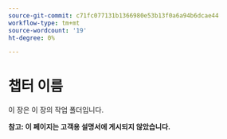 ```yaml
---
source-git-commit: c71fc077131b1366980e53b13f0a6a94b6dcae44
workflow-type: tm+mt
source-wordcount: '19'
ht-degree: 0%

---
```

# 챕터 이름

이 장은 이 장의 작업 폴더입니다.

**참고: 이 페이지는 고객용 설명서에 게시되지 않았습니다.**
